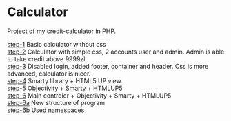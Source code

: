# Calculator
Project of my credit-calculator in PHP.

<a href="https://github.com/przemuszgodus/Kalkulator/tree/step-1">step-1</a> Basic calculator without css</br>
<a href="https://github.com/przemuszgodus/Kalkulator/tree/step-2">step-2</a> Calculator with simple css, 2 accounts user and admin. Admin is able to take credit above 9999zl.</br>
<a href="https://github.com/przemuszgodus/Kalkulator/tree/step-3">step-3</a> Disabled login, added footer, container and header. Css is more advanced, calculator is nicer. </br>
<a href="https://github.com/przemuszgodus/Kalkulator/tree/step-4">step-4</a> Smarty library + HTML5 UP view. </br>
<a href="https://github.com/przemuszgodus/Kalkulator/tree/step-5">step-5</a> Objectivity + Smarty + HTMLUP5  </br>
<a href="https://github.com/przemuszgodus/Kalkulator/tree/step-6">step-6</a> Main controler + Objectivity + Smarty + HTMLUP5</br>
<a href="https://github.com/przemuszgodus/Kalkulator/tree/step-6a">step-6a</a> New structure of program</br>
<a href="https://github.com/przemuszgodus/Kalkulator/tree/step-6b">step-6b</a> Used namespaces 
